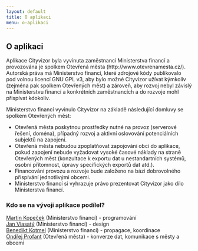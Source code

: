 ```yaml
---
layout: default
title: O aplikaci
menu: o-aplikaci
---
```


<h2>O aplikaci</h2>

<p>Aplikace Cityvizor byla vyvinuta zaměstnanci Ministerstva financí a provozována je spolkem Otevřená města (http://www.otevrenamesta.cz/). Autorská práva má Ministerstvo financí, které zdrojové kódy publikovalo pod volnou licencí GNU GPL v3, aby bylo možné Cityvizor užívat kýmkoliv (zejména pak spolkem Otevřených měst) a zároveň, aby rozvoj nebyl závislý na Ministerstvu financí a konkrétních zaměstnancích a do rozvoje mohl přispívat kdokoliv.</p>

<p>Ministerstvo financí vyvinulo Cityvizor na základě následující domluvy se spolkem Otevřených měst:</p>

<ul>
  <li>Otevřená města poskytnou prostředky nutné na provoz (serverové řešení, doména), případný rozvoj a aktivní oslovování potenciálních subjektů na zapojení.</li>
  <li>Otevřená města nebudou zpoplatňovat zapojování obcí do aplikace, pokud zapojení nebude vyžadovat vysoké časové náklady na straně Otevřených měst (konzultace k exportu dat u nestandartních systémů, osobní přítomnost, úpravy specifických exportů dat atd.).</li>
  <li>Financování provozu a rozvoje bude založeno na bázi dobrovolného přispívání jednotlivými obcemi.</li>
  <li>Ministerstvo financí si vyhrazuje právo prezentovat Cityvizor jako dílo Ministerstva financí. </li>
</ul>

<h3 id="vyvojari">Kdo se na vývoji aplikace podílel?</h3>

<div class=""><a href="https://cz.linkedin.com/in/martinkopecek" target="_blank">Martin Kopeček</a> (Ministerstvo financí) - programování</div>
<div class=""><a href="https://cz.linkedin.com/in/janvlasaty" target="_blank">Jan Vlasatý</a> (Ministerstvo financí) - design</div>
<div class=""><a href="https://cz.linkedin.com/in/benediktkotmel" target="_blank">Benedikt Kotmel</a> (Ministerstvo financí) - propagace, koordinace</div>
<div class=""><a href="https://cz.linkedin.com/in/ondřej-profant-2b171933" target="_blank">Ondřej Profant</a> (Otevřená města) - konverze dat, komunikace s městy a obcemi</div>
